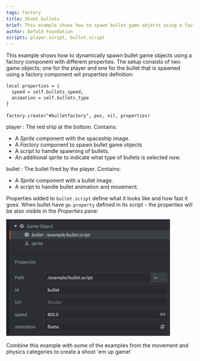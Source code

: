 ```yaml
---
tags: factory
title: Shoot bullets
brief: This example shows how to spawn bullet game objects using a factory component with different properties.
author: Defold Foundation
scripts: player.script, bullet.script
---
```


This example shows how to dynamically spawn bullet game objects using a factory component with different properties. The setup consists of two game objects; one for the player and one for the bullet that is spawned using a factory component wit properties definition:

```
local properties = {
  speed = self.bullets_speed,
  animation = self.bullets_type
}

factory.create("#bulletfactory", pos, nil, properties)
```

player
: The red ship at the bottom. Contains:
  - A *Sprite* component with the spaceship image.
  - A *Factory* component to spawn bullet game objects
  - A script to handle spawning of bullets.
  - An additional *sprite* to indicate what type of bullets is selected now.

bullet
: The bullet fired by the player. Contains:
  - A *Sprite* component with a bullet image.
  - A script to handle bullet animation and movement.

Properties added to `bullet.script` define what it looks like and how fast it goes. When bullet have `go.property` defined in its script - the properties will be also visible in the *Properties* pane:

![bullet script with properties](<assets/images/bullet.png>)


Combine this example with some of the examples from the movement and physics categories to create a shoot 'em up game!